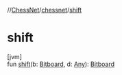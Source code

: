 //[ChessNet](../../index.md)/[chessnet](index.md)/[shift](shift.md)

# shift

[jvm]\
fun [shift](shift.md)(b: [Bitboard](index.md#610777926%2FClasslikes%2F-1216412040), d: [Any](https://kotlinlang.org/api/latest/jvm/stdlib/kotlin/-any/index.html)): [Bitboard](index.md#610777926%2FClasslikes%2F-1216412040)
